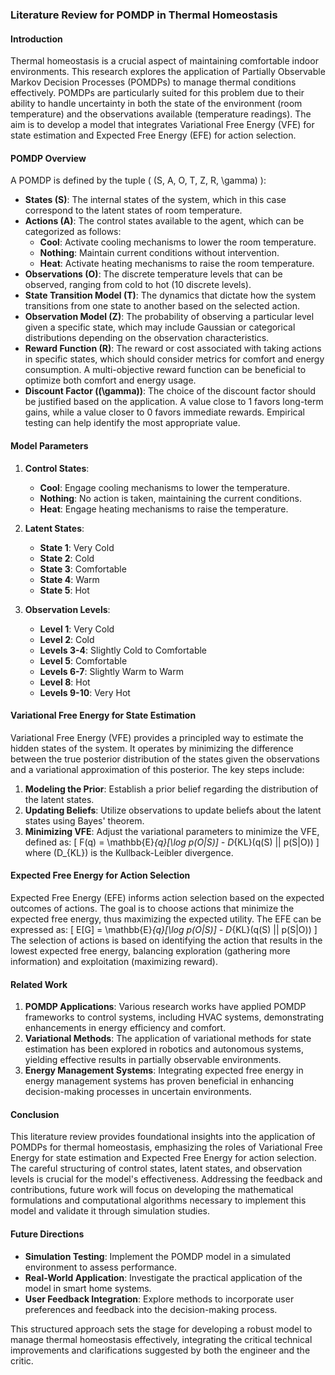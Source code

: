### Literature Review for POMDP in Thermal Homeostasis

#### Introduction
Thermal homeostasis is a crucial aspect of maintaining comfortable indoor environments. This research explores the application of Partially Observable Markov Decision Processes (POMDPs) to manage thermal conditions effectively. POMDPs are particularly suited for this problem due to their ability to handle uncertainty in both the state of the environment (room temperature) and the observations available (temperature readings). The aim is to develop a model that integrates Variational Free Energy (VFE) for state estimation and Expected Free Energy (EFE) for action selection.

#### POMDP Overview
A POMDP is defined by the tuple \( (S, A, O, T, Z, R, \gamma) \):
- **States (S)**: The internal states of the system, which in this case correspond to the latent states of room temperature.
- **Actions (A)**: The control states available to the agent, which can be categorized as follows:
  - **Cool**: Activate cooling mechanisms to lower the room temperature.
  - **Nothing**: Maintain current conditions without intervention.
  - **Heat**: Activate heating mechanisms to raise the room temperature.
- **Observations (O)**: The discrete temperature levels that can be observed, ranging from cold to hot (10 discrete levels).
- **State Transition Model (T)**: The dynamics that dictate how the system transitions from one state to another based on the selected action.
- **Observation Model (Z)**: The probability of observing a particular level given a specific state, which may include Gaussian or categorical distributions depending on the observation characteristics.
- **Reward Function (R)**: The reward or cost associated with taking actions in specific states, which should consider metrics for comfort and energy consumption. A multi-objective reward function can be beneficial to optimize both comfort and energy usage.
- **Discount Factor (\(\gamma\))**: The choice of the discount factor should be justified based on the application. A value close to 1 favors long-term gains, while a value closer to 0 favors immediate rewards. Empirical testing can help identify the most appropriate value.

#### Model Parameters
1. **Control States**: 
   - **Cool**: Engage cooling mechanisms to lower the temperature.
   - **Nothing**: No action is taken, maintaining the current conditions.
   - **Heat**: Engage heating mechanisms to raise the temperature.

2. **Latent States**: 
   - **State 1**: Very Cold
   - **State 2**: Cold
   - **State 3**: Comfortable
   - **State 4**: Warm
   - **State 5**: Hot

3. **Observation Levels**:
   - **Level 1**: Very Cold
   - **Level 2**: Cold
   - **Levels 3-4**: Slightly Cold to Comfortable
   - **Level 5**: Comfortable
   - **Levels 6-7**: Slightly Warm to Warm
   - **Level 8**: Hot
   - **Levels 9-10**: Very Hot

#### Variational Free Energy for State Estimation
Variational Free Energy (VFE) provides a principled way to estimate the hidden states of the system. It operates by minimizing the difference between the true posterior distribution of the states given the observations and a variational approximation of this posterior. The key steps include:
1. **Modeling the Prior**: Establish a prior belief regarding the distribution of the latent states.
2. **Updating Beliefs**: Utilize observations to update beliefs about the latent states using Bayes' theorem.
3. **Minimizing VFE**: Adjust the variational parameters to minimize the VFE, defined as:
   \[
   F(q) = \mathbb{E}_{q}[\log p(O|S)] - D_{KL}(q(S) || p(S|O))
   \]
   where \(D_{KL}\) is the Kullback-Leibler divergence.

#### Expected Free Energy for Action Selection
Expected Free Energy (EFE) informs action selection based on the expected outcomes of actions. The goal is to choose actions that minimize the expected free energy, thus maximizing the expected utility. The EFE can be expressed as:
\[
E[G] = \mathbb{E}_{q}[\log p(O|S)] - D_{KL}(q(S) || p(S|O))
\]
The selection of actions is based on identifying the action that results in the lowest expected free energy, balancing exploration (gathering more information) and exploitation (maximizing reward).

#### Related Work
1. **POMDP Applications**: Various research works have applied POMDP frameworks to control systems, including HVAC systems, demonstrating enhancements in energy efficiency and comfort.
2. **Variational Methods**: The application of variational methods for state estimation has been explored in robotics and autonomous systems, yielding effective results in partially observable environments.
3. **Energy Management Systems**: Integrating expected free energy in energy management systems has proven beneficial in enhancing decision-making processes in uncertain environments.

#### Conclusion
This literature review provides foundational insights into the application of POMDPs for thermal homeostasis, emphasizing the roles of Variational Free Energy for state estimation and Expected Free Energy for action selection. The careful structuring of control states, latent states, and observation levels is crucial for the model's effectiveness. Addressing the feedback and contributions, future work will focus on developing the mathematical formulations and computational algorithms necessary to implement this model and validate it through simulation studies.

#### Future Directions
- **Simulation Testing**: Implement the POMDP model in a simulated environment to assess performance.
- **Real-World Application**: Investigate the practical application of the model in smart home systems.
- **User Feedback Integration**: Explore methods to incorporate user preferences and feedback into the decision-making process.

This structured approach sets the stage for developing a robust model to manage thermal homeostasis effectively, integrating the critical technical improvements and clarifications suggested by both the engineer and the critic.